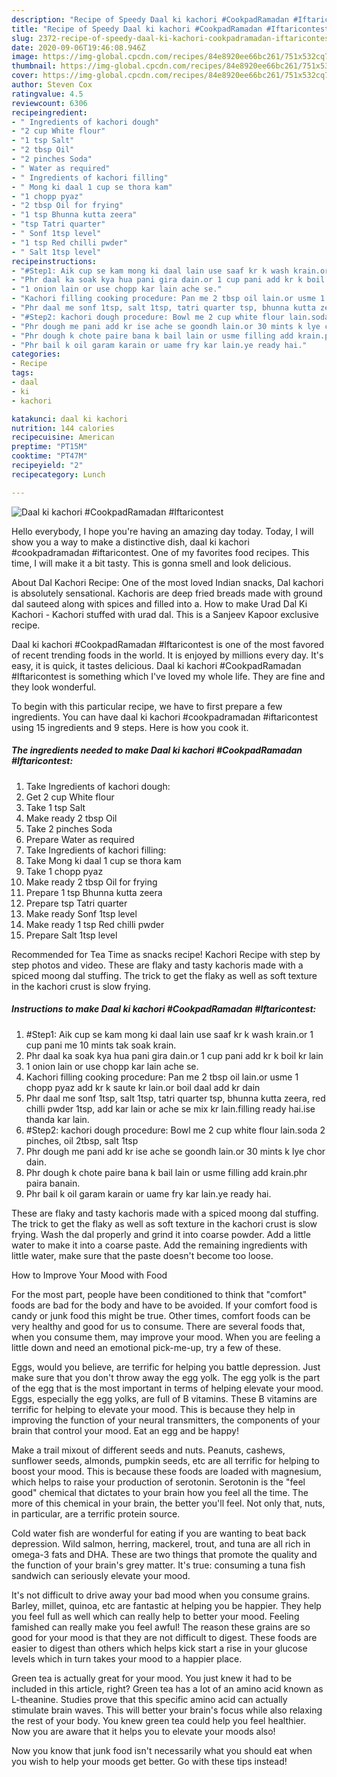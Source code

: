 ```yaml
---
description: "Recipe of Speedy Daal ki kachori #CookpadRamadan #Iftaricontest"
title: "Recipe of Speedy Daal ki kachori #CookpadRamadan #Iftaricontest"
slug: 2372-recipe-of-speedy-daal-ki-kachori-cookpadramadan-iftaricontest
date: 2020-09-06T19:46:08.946Z
image: https://img-global.cpcdn.com/recipes/84e8920ee66bc261/751x532cq70/daal-ki-kachori-cookpadramadan-iftaricontest-recipe-main-photo.jpg
thumbnail: https://img-global.cpcdn.com/recipes/84e8920ee66bc261/751x532cq70/daal-ki-kachori-cookpadramadan-iftaricontest-recipe-main-photo.jpg
cover: https://img-global.cpcdn.com/recipes/84e8920ee66bc261/751x532cq70/daal-ki-kachori-cookpadramadan-iftaricontest-recipe-main-photo.jpg
author: Steven Cox
ratingvalue: 4.5
reviewcount: 6306
recipeingredient:
- " Ingredients of kachori dough"
- "2 cup White flour"
- "1 tsp Salt"
- "2 tbsp Oil"
- "2 pinches Soda"
- " Water as required"
- " Ingredients of kachori filling"
- " Mong ki daal 1 cup se thora kam"
- "1 chopp pyaz"
- "2 tbsp Oil for frying"
- "1 tsp Bhunna kutta zeera"
- "tsp Tatri quarter"
- " Sonf 1tsp level"
- "1 tsp Red chilli pwder"
- " Salt 1tsp level"
recipeinstructions:
- "#Step1: Aik cup se kam mong ki daal lain use saaf kr k wash krain.or 1 cup pani me 10 mints tak soak krain."
- "Phr daal ka soak kya hua pani gira dain.or 1 cup pani add kr k boil kr lain"
- "1 onion lain or use chopp kar lain ache se."
- "Kachori filling cooking procedure: Pan me 2 tbsp oil lain.or usme 1 chopp pyaz add kr k saute kr lain.or boil daal add kr dain"
- "Phr daal me sonf 1tsp, salt 1tsp, tatri quarter tsp, bhunna kutta zeera, red chilli pwder 1tsp, add kar lain or ache se mix kr lain.filling ready hai.ise thanda kar lain."
- "#Step2: kachori dough procedure: Bowl me 2 cup white flour lain.soda 2 pinches, oil 2tbsp, salt 1tsp"
- "Phr dough me pani add kr ise ache se goondh lain.or 30 mints k lye chor dain."
- "Phr dough k chote paire bana k bail lain or usme filling add krain.phr paira banain."
- "Phr bail k oil garam karain or uame fry kar lain.ye ready hai."
categories:
- Recipe
tags:
- daal
- ki
- kachori

katakunci: daal ki kachori 
nutrition: 144 calories
recipecuisine: American
preptime: "PT15M"
cooktime: "PT47M"
recipeyield: "2"
recipecategory: Lunch

---
```



![Daal ki kachori #CookpadRamadan #Iftaricontest](https://img-global.cpcdn.com/recipes/84e8920ee66bc261/751x532cq70/daal-ki-kachori-cookpadramadan-iftaricontest-recipe-main-photo.jpg)

Hello everybody, I hope you're having an amazing day today. Today, I will show you a way to make a distinctive dish, daal ki kachori #cookpadramadan #iftaricontest. One of my favorites food recipes. This time, I will make it a bit tasty. This is gonna smell and look delicious.

About Dal Kachori Recipe: One of the most loved Indian snacks, Dal kachori is absolutely sensational. Kachoris are deep fried breads made with ground dal sauteed along with spices and filled into a. How to make Urad Dal Ki Kachori - Kachori stuffed with urad dal. This is a Sanjeev Kapoor exclusive recipe.

Daal ki kachori #CookpadRamadan #Iftaricontest is one of the most favored of recent trending foods in the world. It is enjoyed by millions every day. It's easy, it is quick, it tastes delicious. Daal ki kachori #CookpadRamadan #Iftaricontest is something which I've loved my whole life. They are fine and they look wonderful.


To begin with this particular recipe, we have to first prepare a few ingredients. You can have daal ki kachori #cookpadramadan #iftaricontest using 15 ingredients and 9 steps. Here is how you cook it.

<!--inarticleads1-->

##### The ingredients needed to make Daal ki kachori #CookpadRamadan #Iftaricontest:

1. Take  Ingredients of kachori dough:
1. Get 2 cup White flour
1. Take 1 tsp Salt
1. Make ready 2 tbsp Oil
1. Take 2 pinches Soda
1. Prepare  Water as required
1. Take  Ingredients of kachori filling:
1. Take  Mong ki daal 1 cup se thora kam
1. Take 1 chopp pyaz
1. Make ready 2 tbsp Oil for frying
1. Prepare 1 tsp Bhunna kutta zeera
1. Prepare tsp Tatri quarter
1. Make ready  Sonf 1tsp level
1. Make ready 1 tsp Red chilli pwder
1. Prepare  Salt 1tsp level


Recommended for Tea Time as snacks recipe! Kachori Recipe with step by step photos and video. These are flaky and tasty kachoris made with a spiced moong dal stuffing. The trick to get the flaky as well as soft texture in the kachori crust is slow frying. 

<!--inarticleads2-->

##### Instructions to make Daal ki kachori #CookpadRamadan #Iftaricontest:

1. #Step1: Aik cup se kam mong ki daal lain use saaf kr k wash krain.or 1 cup pani me 10 mints tak soak krain.
1. Phr daal ka soak kya hua pani gira dain.or 1 cup pani add kr k boil kr lain
1. 1 onion lain or use chopp kar lain ache se.
1. Kachori filling cooking procedure: Pan me 2 tbsp oil lain.or usme 1 chopp pyaz add kr k saute kr lain.or boil daal add kr dain
1. Phr daal me sonf 1tsp, salt 1tsp, tatri quarter tsp, bhunna kutta zeera, red chilli pwder 1tsp, add kar lain or ache se mix kr lain.filling ready hai.ise thanda kar lain.
1. #Step2: kachori dough procedure: Bowl me 2 cup white flour lain.soda 2 pinches, oil 2tbsp, salt 1tsp
1. Phr dough me pani add kr ise ache se goondh lain.or 30 mints k lye chor dain.
1. Phr dough k chote paire bana k bail lain or usme filling add krain.phr paira banain.
1. Phr bail k oil garam karain or uame fry kar lain.ye ready hai.


These are flaky and tasty kachoris made with a spiced moong dal stuffing. The trick to get the flaky as well as soft texture in the kachori crust is slow frying. Wash the dal properly and grind it into coarse powder. Add a little water to make it into a coarse paste. Add the remaining ingredients with little water, make sure that the paste doesn&#39;t become too loose. 

How to Improve Your Mood with Food


For the most part, people have been conditioned to think that "comfort" foods are bad for the body and have to be avoided. If your comfort food is candy or junk food this might be true. Other times, comfort foods can be very healthy and good for us to consume. There are several foods that, when you consume them, may improve your mood. When you are feeling a little down and need an emotional pick-me-up, try a few of these.

Eggs, would you believe, are terrific for helping you battle depression. Just make sure that you don't throw away the egg yolk. The egg yolk is the part of the egg that is the most important in terms of helping elevate your mood. Eggs, especially the egg yolks, are full of B vitamins. These B vitamins are terrific for helping to elevate your mood. This is because they help in improving the function of your neural transmitters, the components of your brain that control your mood. Eat an egg and be happy!

Make a trail mixout of different seeds and nuts. Peanuts, cashews, sunflower seeds, almonds, pumpkin seeds, etc are all terrific for helping to boost your mood. This is because these foods are loaded with magnesium, which helps to raise your production of serotonin. Serotonin is the "feel good" chemical that dictates to your brain how you feel all the time. The more of this chemical in your brain, the better you'll feel. Not only that, nuts, in particular, are a terrific protein source.

Cold water fish are wonderful for eating if you are wanting to beat back depression. Wild salmon, herring, mackerel, trout, and tuna are all rich in omega-3 fats and DHA. These are two things that promote the quality and the function of your brain's grey matter. It's true: consuming a tuna fish sandwich can seriously elevate your mood. 

It's not difficult to drive away your bad mood when you consume grains. Barley, millet, quinoa, etc are fantastic at helping you be happier. They help you feel full as well which can really help to better your mood. Feeling famished can really make you feel awful! The reason these grains are so good for your mood is that they are not difficult to digest. These foods are easier to digest than others which helps kick start a rise in your glucose levels which in turn takes your mood to a happier place.

Green tea is actually great for your mood. You just knew it had to be included in this article, right? Green tea has a lot of an amino acid known as L-theanine. Studies prove that this specific amino acid can actually stimulate brain waves. This will better your brain's focus while also relaxing the rest of your body. You knew green tea could help you feel healthier. Now you are aware that it helps you to elevate your moods also!

Now you know that junk food isn't necessarily what you should eat when you wish to help your moods get better. Go  with  these tips  instead!

